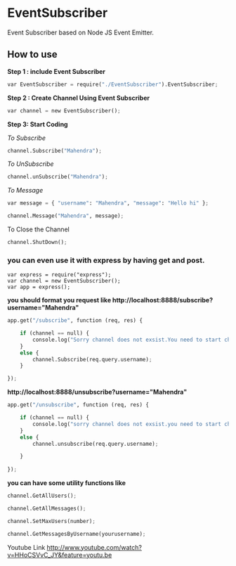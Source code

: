 <b>EventSubscriber</b>
===============

Event Subscriber based on Node JS Event Emitter.

<h2>How to use </h2>

<b>Step 1 : include Event Subscriber</b>
````python
var EventSubscriber = require("./EventSubscriber").EventSubscriber;
````
<b>Step 2 : Create Channel Using Event Subscriber</b>
````python
var channel = new EventSubscriber();
````
<b>Step 3:  Start Coding</b>

<i>To Subscribe </i>
````python
channel.Subscribe("Mahendra");
````


<i>To UnSubscribe</i>
````python
channel.unSubscribe("Mahendra");
````


<i>To Message</i>
````python
var message = { "username": "Mahendra", "message": "Hello hi" };

channel.Message("Mahendra", message);
````

To Close the Channel
````python
channel.ShutDown();
````

<h3>you can even use it with express by having get and post.</h3>

    var express = require("express");
    var channel = new EventSubscriber();
    var app = express();

<b>you should format you request like http://localhost:8888/subscribe?username="Mahendra"</b>

````python
app.get("/subscribe", function (req, res) {

    if (channel == null) {
        console.log("Sorry channel does not exsist.You need to start channel inorder to perfrom operation");
    }
    else {
        channel.Subscribe(req.query.username);
    }

});
 ````
 
<b>http://localhost:8888/unsubscribe?username="Mahendra"</b>

````python
app.get("/unsubscribe", function (req, res) {

    if (channel == null) {
        console.log("sorry channel does not exsist.you need to start channel inorder to perfrom operation");
    }
    else {
        channel.unsubscribe(req.query.username);

    }
    
});
````
<b>you can have some utility functions like</b>

````python
channel.GetAllUsers();

channel.GetAllMessages();

channel.SetMaxUsers(number);

channel.GetMessagesByUsername(yourusername);
````

Youtube Link
http://www.youtube.com/watch?v=HHoCSVvC_JY&feature=youtu.be
